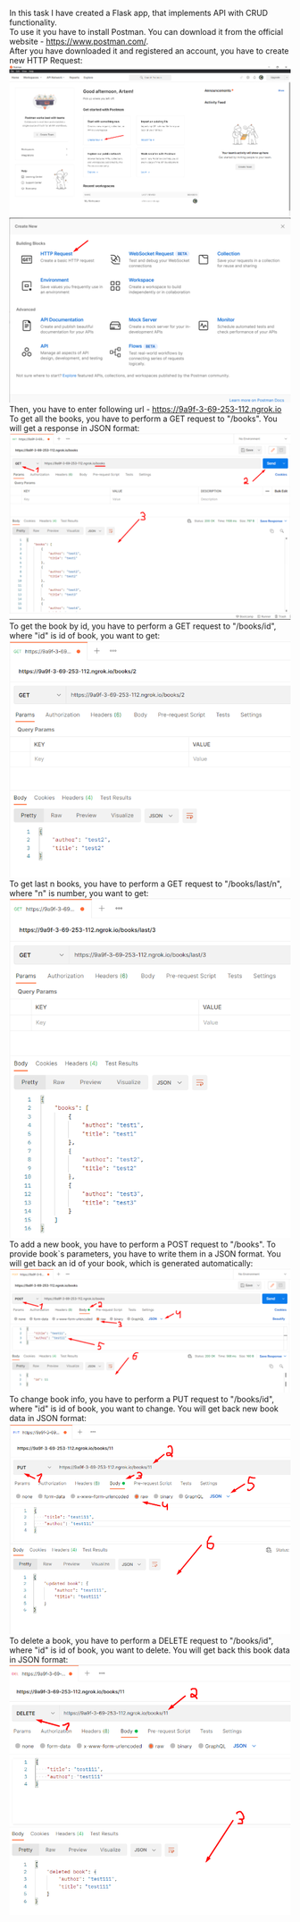 In this task I have created a Flask app, that implements API with CRUD functionality. <br>
To use it you have to install Postman. You can download it from the official website - https://www.postman.com/. <br>
After you have downloaded it and registered an account, you have to create new HTTP Request: <br>
![](images/img1.png)
![](images/img2.png)
Then, you have to enter following url - https://9a9f-3-69-253-112.ngrok.io <br>
To get all the books, you have to perform a GET request to "/books". You will get a response in JSON format: <br>
![](images/img3.png)
To get the book by id, you have to perform a GET request to "/books/id", where "id" is id of book, you want to get: <br>
![](images/img4.png)
To get last n books, you have to perform a GET request to "/books/last/n", where "n" is number, you want to get: <br>
![](images/img5.png)
To add a new book, you have to perform a POST request to "/books". To provide book`s parameters, you have to write them in a JSON format. You will get back an id of your book, which is generated automatically: <br>
![](images/img6.png)
To change book info, you have to perform a PUT request to "/books/id", where "id" is id of book, you want to change. You will get back new book data in JSON format: <br>
![](images/img7.png)
To delete a book, you have to perform a DELETE request to "/books/id", where "id" is id of book, you want to delete. You will get back this book data in JSON format: <br>
![](images/img8.png)